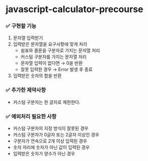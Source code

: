 # javascript-calculator-precourse

### ✅ 구현할 기능

1. 문자열 입력받기
2. 입력받은 문자열을 요구사항에 맞게 처리
    - 쉼표와 콜론을 구분자로 가지는 문자열 처리
    - 커스텀 구분자를 가지는 문자열 처리
    - 문자열 입력이 없다면 → 0을 반환
    - 잘못 입력한 경우 → Error 발생 후 종료
3. 입력받은 숫자의 합을 반환


### ✅ 추가한 제약사항

- 커스텀 구분자는 한 글자로 제한한다.
  

### ✅  예외처리 필요한 사항

- 커스텀 구분자의 지정 방식이 잘못된 경우
- 커스텀 구분자가 0글자 또는 2글자 이상인 경우
- 구분자가 연속으로 2개 이상 입력된 경우
- 숫자 자리에 숫자가 아닌 값이 입력된 경우
- 입력받은 숫자가 양수가 아닌 경우
